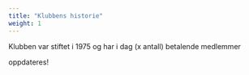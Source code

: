```yaml
---
title: "Klubbens historie"
weight: 1
---
```




Klubben var stiftet i 1975 og har i dag (x antall) betalende medlemmer 

oppdateres!